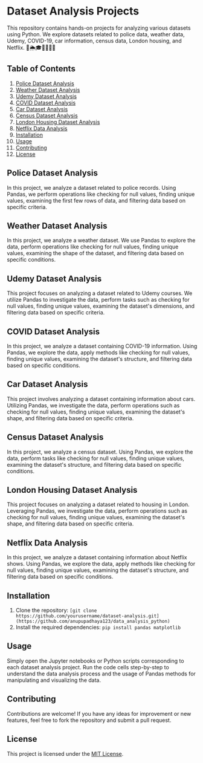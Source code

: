 # Dataset Analysis Projects

This repository contains hands-on projects for analyzing various datasets using Python. We explore datasets related to police data, weather data, Udemy, COVID-19, car information, census data, London housing, and Netflix. 🚓🌦️🎓🦠🚗🏢🍿

## Table of Contents

1. [Police Dataset Analysis](#police-dataset-analysis)
2. [Weather Dataset Analysis](#weather-dataset-analysis)
3. [Udemy Dataset Analysis](#udemy-dataset-analysis)
4. [COVID Dataset Analysis](#covid-dataset-analysis)
5. [Car Dataset Analysis](#car-dataset-analysis)
6. [Census Dataset Analysis](#census-dataset-analysis)
7. [London Housing Dataset Analysis](#london-housing-dataset-analysis)
8. [Netflix Data Analysis](#netflix-data-analysis)
9. [Installation](#installation)
10. [Usage](#usage)
11. [Contributing](#contributing)
12. [License](#license)

## Police Dataset Analysis

In this project, we analyze a dataset related to police records. Using Pandas, we perform operations like checking for null values, finding unique values, examining the first few rows of data, and filtering data based on specific criteria.

## Weather Dataset Analysis

In this project, we analyze a weather dataset. We use Pandas to explore the data, perform operations like checking for null values, finding unique values, examining the shape of the dataset, and filtering data based on specific conditions.

## Udemy Dataset Analysis

This project focuses on analyzing a dataset related to Udemy courses. We utilize Pandas to investigate the data, perform tasks such as checking for null values, finding unique values, examining the dataset's dimensions, and filtering data based on specific criteria.

## COVID Dataset Analysis

In this project, we analyze a dataset containing COVID-19 information. Using Pandas, we explore the data, apply methods like checking for null values, finding unique values, examining the dataset's structure, and filtering data based on specific conditions.

## Car Dataset Analysis

This project involves analyzing a dataset containing information about cars. Utilizing Pandas, we investigate the data, perform operations such as checking for null values, finding unique values, examining the dataset's shape, and filtering data based on specific criteria.

## Census Dataset Analysis

In this project, we analyze a census dataset. Using Pandas, we explore the data, perform tasks like checking for null values, finding unique values, examining the dataset's structure, and filtering data based on specific conditions.

## London Housing Dataset Analysis

This project focuses on analyzing a dataset related to housing in London. Leveraging Pandas, we investigate the data, perform operations such as checking for null values, finding unique values, examining the dataset's shape, and filtering data based on specific criteria.

## Netflix Data Analysis

In this project, we analyze a dataset containing information about Netflix shows. Using Pandas, we explore the data, apply methods like checking for null values, finding unique values, examining the dataset's structure, and filtering data based on specific conditions.

## Installation

1. Clone the repository: `[git clone https://github.com/yourusername/dataset-analysis.git](https://github.com/anupupadhaya123/data_analysis_python)`
2. Install the required dependencies: `pip install pandas matplotlib`

## Usage

Simply open the Jupyter notebooks or Python scripts corresponding to each dataset analysis project. Run the code cells step-by-step to understand the data analysis process and the usage of Pandas methods for manipulating and visualizing the data.

## Contributing

Contributions are welcome! If you have any ideas for improvement or new features, feel free to fork the repository and submit a pull request.

## License

This project is licensed under the [MIT License](LICENSE).
